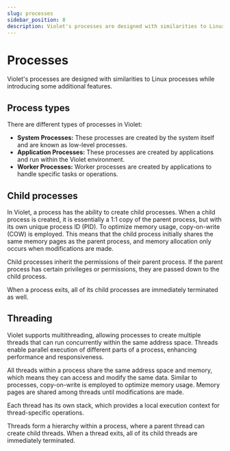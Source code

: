 ```yaml
---
slug: processes
sidebar_position: 8
description: Violet's processes are designed with similarities to Linux processes while introducing some additional features.
---
```


# Processes

Violet's processes are designed with similarities to Linux processes while introducing
some additional features.

## Process types

There are different types of processes in Violet:

- **System Processes:** These processes are created by the system itself and are known as low-level processes.
- **Application Processes:** These processes are created by applications and run within the Violet environment.
- **Worker Processes:** Worker processes are created by applications to handle specific tasks or operations.

## Child processes

In Violet, a process has the ability to create child processes. When a child process is
created, it is essentially a 1:1 copy of the parent process, but with its own unique
process ID (PID). To optimize memory usage, copy-on-write (COW) is employed. This means
that the child process initially shares the same memory pages as the parent process, and
memory allocation only occurs when modifications are made.

Child processes inherit the permissions of their parent process. If the parent process
has certain privileges or permissions, they are passed down to the child process.

When a process exits, all of its child processes are immediately terminated as well.

## Threading

Violet supports multithreading, allowing processes to create multiple threads that can
run concurrently within the same address space. Threads enable parallel execution of
different parts of a process, enhancing performance and responsiveness.

All threads within a process share the same address space and memory, which means they
can access and modify the same data. Similar to processes, copy-on-write is employed to
optimize memory usage. Memory pages are shared among threads until modifications are made.

Each thread has its own stack, which provides a local execution context for
thread-specific operations.

Threads form a hierarchy within a process, where a parent thread can create child
threads. When a thread exits, all of its child threads are immediately terminated.
